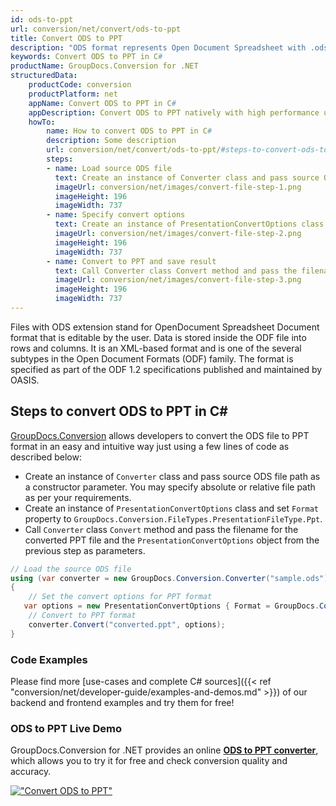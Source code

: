 ```yaml
---
id: ods-to-ppt
url: conversion/net/convert/ods-to-ppt
title: Convert ODS to PPT
description: "ODS format represents Open Document Spreadsheet with .ods extension. Learn how to convert ODS to PPT file programmatically in C# language using GroupDocs.Conversion for .NET library."
keywords: Convert ODS to PPT in C#
productName: GroupDocs.Conversion for .NET
structuredData:
    productCode: conversion
    productPlatform: net
    appName: Convert ODS to PPT in C#
    appDescription: Convert ODS to PPT natively with high performance using C# language and server side GroupDocs.Conversion for .NET APIs, without the use of any software like Microsoft or Open Office.
    howTo:
        name: How to convert ODS to PPT in C# 
        description: Some description
        url: conversion/net/convert/ods-to-ppt/#steps-to-convert-ods-to-ppt-in-c
        steps:
        - name: Load source ODS file 
          text: Create an instance of Converter class and pass source ODS file path as a constructor parameter. You may specify absolute or relative file path as per your requirements. 
          imageUrl: conversion/net/images/convert-file-step-1.png
          imageHeight: 196
          imageWidth: 737
        - name: Specify convert options 
          text: Create an instance of PresentationConvertOptions class.
          imageUrl: conversion/net/images/convert-file-step-2.png
          imageHeight: 196
          imageWidth: 737
        - name: Convert to PPT and save result 
          text: Call Converter class Convert method and pass the filename for the converted HTML file and the PresentationConvertOptions object from the previous step as parameters.
          imageUrl: conversion/net/images/convert-file-step-3.png
          imageHeight: 196
          imageWidth: 737
---
```


Files with ODS extension stand for OpenDocument Spreadsheet Document format that is editable by the user. Data is stored inside the ODF file into rows and columns. It is an XML-based format and is one of the several subtypes in the Open Document Formats (ODF) family. The format is specified as part of the ODF 1.2 specifications published and maintained by OASIS.

## Steps to convert ODS to PPT in C#

[GroupDocs.Conversion](https://products.groupdocs.com/conversion/net) allows developers to convert the ODS file to PPT format in an easy and intuitive way just using a few lines of code as described below:

* Create an instance of `Converter` class and pass source ODS file path as a constructor parameter. You may specify absolute or relative file path as per your requirements. 
* Create an instance of `PresentationConvertOptions` class and set `Format` property to `GroupDocs.Conversion.FileTypes.PresentationFileType.Ppt`.
* Call `Converter` class `Convert` method and pass the filename for the converted PPT file and the `PresentationConvertOptions` object from the previous step as parameters.

```csharp
// Load the source ODS file
using (var converter = new GroupDocs.Conversion.Converter("sample.ods"))
{
    // Set the convert options for PPT format
   var options = new PresentationConvertOptions { Format = GroupDocs.Conversion.FileTypes.PresentationFileType.Ppt };
    // Convert to PPT format
    converter.Convert("converted.ppt", options);
}
```

### Code Examples

Please find more [use-cases and complete C# sources]({{< ref "conversion/net/developer-guide/examples-and-demos.md" >}}) of our backend and frontend examples and try them for free!

### ODS to PPT Live Demo

GroupDocs.Conversion for .NET provides an online [**ODS to PPT converter**](https://products.groupdocs.app/conversion/ods-to-ppt), which allows you to try it for free and check conversion quality and accuracy.

[!["Convert ODS to PPT"](conversion/net/images/convert-to-ppt/convert-ods-to-ppt.png)](https://products.groupdocs.app/conversion/ods-to-ppt)